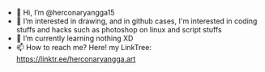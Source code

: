 - 👋 Hi, I’m @herconaryangga15
- 👀 I’m interested in drawing, and in github cases, I'm interested in coding stuffs and hacks such as photoshop on linux and script stuffs
- 🌱 I’m currently learning nothing XD
- 📫 How to reach me? Here! my LinkTree: https://linktr.ee/herconaryangga.art
